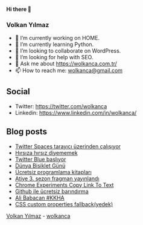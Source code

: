 #### Hi there 👋

### Volkan Yılmaz

- 🔭 I’m currently working on HOME.
- 🌱 I’m currently learning Python.
- 👯 I’m looking to collaborate on WordPress.
- 🤔 I’m looking for help with SEO.
- 💬 Ask me about https://wolkanca.com.tr/
- 📫 How to reach me: wolkanca@gmail.com

## Social
- Twitter: https://twitter.com/wolkanca
- Linkedin: https://www.linkedin.com/in/wolkanca/



## Blog posts
<!-- BLOG-POST-LIST:START -->
- [Twitter Spaces tarayıcı üzerinden çalışıyor](https://wolkanca.com.tr/twitter-spaces-tarayici-uzerinden-calisiyor/)
- [Hırsıza hırsız diyememek](https://wolkanca.com.tr/hirsiza-hirsiz-diyememek/)
- [Twitter Blue başlıyor](https://wolkanca.com.tr/twitter-blue-basliyor/)
- [Dünya Bisiklet Günü](https://wolkanca.com.tr/dunya-bisiklet-gunu/)
- [Ücretsiz programlama kitapları](https://wolkanca.com.tr/ucretsiz-programlama-kitaplari/)
- [Atiye 3. sezon fragman yayınlandı](https://wolkanca.com.tr/atiye-3-sezon-fragman-yayinlandi/)
- [Chrome Experiments Copy Link To Text](https://wolkanca.com.tr/chrome-experiments-copy-link-to-text/)
- [Github ile ücretsiz barındırma](https://wolkanca.com.tr/github-ile-ucretsiz-barindirma/)
- [Ali Babacan #KKHA](https://wolkanca.com.tr/ali-babacan-kkha/)
- [CSS custom properties fallback(yedek)](https://wolkanca.com.tr/css-custom-properties-fallbackyedek/)
<!-- BLOG-POST-LIST:END -->


[Volkan Yılmaz](https://volkanyilmaz.com.tr/) - [wolkanca](https://wolkanca.com.tr/)
